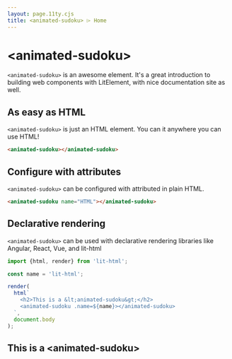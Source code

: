 ```yaml
---
layout: page.11ty.cjs
title: <animated-sudoku> ⌲ Home
---
```


# &lt;animated-sudoku>

`<animated-sudoku>` is an awesome element. It's a great introduction to building web components with LitElement, with nice documentation site as well.

## As easy as HTML

<section class="columns">
  <div>

`<animated-sudoku>` is just an HTML element. You can it anywhere you can use HTML!

```html
<animated-sudoku></animated-sudoku>
```

  </div>
  <div>

<animated-sudoku></animated-sudoku>

  </div>
</section>

## Configure with attributes

<section class="columns">
  <div>

`<animated-sudoku>` can be configured with attributed in plain HTML.

```html
<animated-sudoku name="HTML"></animated-sudoku>
```

  </div>
  <div>

<animated-sudoku name="HTML"></animated-sudoku>

  </div>
</section>

## Declarative rendering

<section class="columns">
  <div>

`<animated-sudoku>` can be used with declarative rendering libraries like Angular, React, Vue, and lit-html

```js
import {html, render} from 'lit-html';

const name = 'lit-html';

render(
  html`
    <h2>This is a &lt;animated-sudoku&gt;</h2>
    <animated-sudoku .name=${name}></animated-sudoku>
  `,
  document.body
);
```

  </div>
  <div>

<h2>This is a &lt;animated-sudoku&gt;</h2>
<animated-sudoku name="lit-html"></animated-sudoku>

  </div>
</section>
